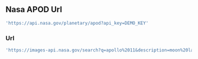 ## Nasa APOD Url

```javascript
'https://api.nasa.gov/planetary/apod?api_key=DEMO_KEY'

```

### Url

```javascript
'https://images-api.nasa.gov/search?q=apollo%2011&description=moon%20landing&media_type=image'

```
